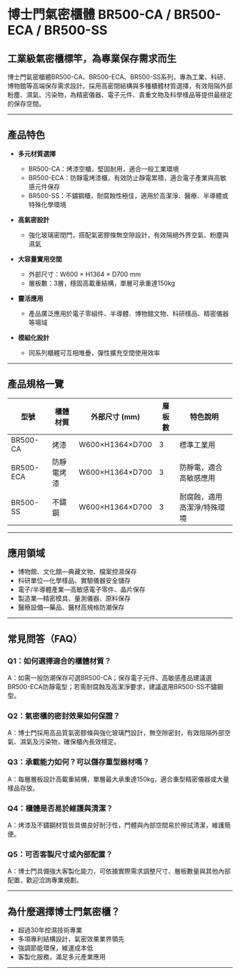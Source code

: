 # 博士門氣密櫃體 BR500-CA / BR500-ECA / BR500-SS

## 工業級氣密櫃標竿，為專業保存需求而生

博士門氣密櫃體BR500-CA、BR500-ECA、BR500-SS系列，專為工業、科研、博物館等高端保存需求設計。採用高密閉結構與多種櫃體材質選擇，有效阻隔外部粉塵、濕氣、污染物，為精密儀器、電子元件、貴重文物及科學樣品等提供最穩定的保存空間。

---

## 產品特色

- **多元材質選擇**  
  - BR500-CA：烤漆空櫃，堅固耐用，適合一般工業環境
  - BR500-ECA：防靜電烤漆櫃，有效防止靜電累積，適合電子產業與高敏感元件保存
  - BR500-SS：不鏽鋼櫃，耐腐蝕性極佳，適用於高潔淨、醫療、半導體或特殊化學環境

- **高氣密設計**  
  - 強化玻璃密閉門，搭配氣密膠條無空隙設計，有效隔絕外界空氣、粉塵與濕氣

- **大容量實用空間**  
  - 外部尺寸：W600 × H1364 × D700 mm
  - 層板數：3層，穩固高載重結構，單層可承重達150kg

- **靈活應用**  
  - 產品廣泛應用於電子零組件、半導體、博物館文物、科研樣品、精密儀器等場域

- **模組化設計**  
  - 同系列櫃體可互相堆疊，彈性擴充空間使用效率

---

## 產品規格一覽

| 型號         | 櫃體材質      | 外部尺寸 (mm)         | 層板數 | 特色說明                      |
|--------------|--------------|-----------------------|--------|-------------------------------|
| BR500-CA     | 烤漆          | W600×H1364×D700       | 3      | 標準工業用                     |
| BR500-ECA    | 防靜電烤漆    | W600×H1364×D700       | 3      | 防靜電，適合高敏感應用         |
| BR500-SS     | 不鏽鋼        | W600×H1364×D700       | 3      | 耐腐蝕，適用高潔淨/特殊環境    |

---

## 應用領域

- 博物館、文化館—典藏文物、檔案控濕保存
- 科研單位—化學樣品、實驗儀器安全儲存
- 電子/半導體產業—高敏感電子零件、晶片保存
- 製造業—精密模具、量測儀器、原料保存
- 醫療設備—藥品、醫材高規格防潮保存

---

## 常見問答（FAQ）

### Q1：如何選擇適合的櫃體材質？
A：如需一般防潮保存可選BR500-CA；保存電子元件、高敏感產品建議選BR500-ECA防靜電型；若需耐腐蝕及高潔淨要求，建議選用BR500-SS不鏽鋼型。

### Q2：氣密櫃的密封效果如何保證？
A：博士門採用高品質氣密膠條與強化玻璃門設計，無空隙密封，有效阻隔外部空氣、濕氣及污染物，確保櫃內長效穩定。

### Q3：承載能力如何？可以儲存重型器材嗎？
A：每層層板設計高載重結構，單層最大承重達150kg，適合重型精密儀器或大量樣品存放。

### Q4：櫃體是否易於維護與清潔？
A：烤漆及不鏽鋼材質皆具備良好耐汙性，門體與內部空間易於擦拭清潔，維護簡便。

### Q5：可否客製尺寸或內部配置？
A：博士門具備強大客製化能力，可依據實際需求調整尺寸、層板數量與其他內部配置，歡迎洽詢專業規劃。

---

## 為什麼選擇博士門氣密櫃？

- 超過30年控濕技術專業
- 多項專利結構設計，氣密效果業界領先
- 強調節能環保，維運成本低
- 客製化服務，滿足多元產業應用

---